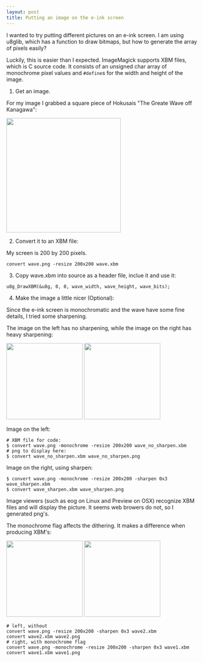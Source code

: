 ```yaml
---
layout: post
title: Putting an image on the e-ink screen
---
```


I wanted to try putting different pictures on an e-ink screen.  I am using u8glib, which has a function to draw bitmaps, but how to generate the array of pixels easily?

Luckily, this is easier than I expected.  ImageMagick supports XBM files, which is C source code.  It consists of an unsigned char array of monochrome pixel values and ```#define```s for the width and height of the image.

1) Get an image.

For my image I grabbed a square piece of Hokusais "The Greate Wave off Kanagawa":

<img src="{{ site.url }}/assets/img/wave.png" style="width:300px;"/>

2) Convert it to an XBM file:

My screen is 200 by 200 pixels.

```
convert wave.png -resize 200x200 wave.xbm
```

3) Copy wave.xbm into source as a header file, inclue it and use it:

```
u8g_DrawXBM(&u8g, 0, 0, wave_width, wave_height, wave_bits);
```

4) Make the image a little nicer (Optional):

Since the e-ink screen is monochromatic and the wave have some fine details, I tried some sharpening.

The image on the left has no sharpening, while the image on the right has heavy sharpening:

<img src="{{ site.url }}/assets/img/wave_no_sharpen.png" style="width:200px;"/>
<img src="{{ site.url }}/assets/img/wave_sharpen.png" style="width:200px;"/>

Image on the left:

```shell
# XBM file for code:
$ convert wave.png -monochrome -resize 200x200 wave_no_sharpen.xbm
# png to display here:
$ convert wave_no_sharpen.xbm wave_no_sharpen.png
```

Image on the right, using sharpen:

```shell
$ convert wave.png -monochrome -resize 200x200 -sharpen 0x3 wave_sharpen.xbm
$ convert wave_sharpen.xbm wave_sharpen.png
```

Image viewers (such as eog on Linux and Preview on OSX) recognize XBM files and will display the picture.  It seems web browers do not, so I generated png's.

The monochrome flag affects the dithering.  It makes a difference when producing XBM's:

<img src="{{ site.url }}/assets/img/wave_sharp_no_monochrome.png" style="width:200px;"/>
<img src="{{ site.url }}/assets/img/wave_sharp_monochrome.png" style="width:200px;"/>

```shell
# left, without
convert wave.png -resize 200x200 -sharpen 0x3 wave2.xbm
convert wave2.xbm wave2.png
# right, with monochrome flag
convert wave.png -monochrome -resize 200x200 -sharpen 0x3 wave1.xbm
convert wave1.xbm wave1.png
```


